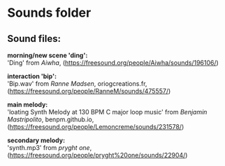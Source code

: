 # Sounds folder

## Sound files:

**morning/new scene 'ding':**  
'Ding' from _Aiwha_, (https://freesound.org/people/Aiwha/sounds/196106/)

**interaction 'bip':**  
'Bip.wav' from _Ranne Madsen_, oriogcreations.fr, (https://freesound.org/people/RanneM/sounds/475557/)

**main melody:**  
'loating Synth Melody at 130 BPM C major loop music' from _Benjamin Mastripolito_, benpm.github.io, (https://freesound.org/people/Lemoncreme/sounds/231578/)

**secondary melody:**  
'synth.mp3' from _pryght one_, (https://freesound.org/people/pryght%20one/sounds/22904/)
